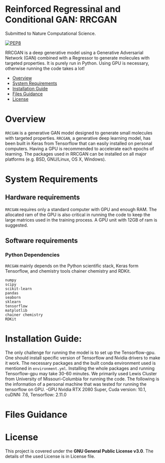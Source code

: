 # Reinforced Regressinal and Conditional GAN: RRCGAN
Submitted to Nature Computational Science.

[![PEP8](https://img.shields.io/badge/code%20style-pep8-orange.svg)](https://www.python.org/dev/peps/pep-0008/)

RRCGAN is a deep generative model using a Generative Adversarial Network (GAN) combined with a Regressor to generate molecules with targeted properties. It is purely run in Python. Using GPU is necessary, otherwise running the code takes a lot!

- [Overview](#overview)
- [System Requirements](#system-requirements)
- [Installation Guide](#installation-guide)
- [Files Guidance](#files-guidance)
- [License](#license)

# Overview
``RRCGAN`` is a generative GAN model designed to generate small molecules with targeted properties. ``RRCGAN``, a generative deep learning model, has been built in Keras from Tensorflow that can easily installed on personal computers. Having a GPU is recommended to accelerate each epochs of learning. The packages used in RRCGAN can be installed on all major platforms (e.g. BSD, GNU/Linux, OS X, Windows).


# System Requirements
## Hardware requirements
`RRCGAN` requires only a standard computer with GPU and enough RAM. The allocated ram of the GPU is also critical in running the code to keep the large matrices used in the training process. A GPU unit with 12GB of ram is suggested. 

## Software requirements
### Python Dependencies
`RRCGAN` mainly depends on the Python scientific stack, Keras form Tensorflow, and chemistry tools chainer chemistry and RDKit.

```
numpy
scipy
scikit-learn
pandas
seaborn
sklearn
tensorflow
matplotlib
chainer chemistry
RDKit
```

# Installation Guide:
The only challenge for running the model is to set up the Tensorflow-gpu. One should install specific version of Tensorflow and Nvidia drivers to make it work. The necessary packages and the built conda environment used is mentioned in `environment.yml`. Installing the whole packages and running Tensorflow-gpu may take 30-60 minutes. 
We primarily used Lewis Cluster from University of Missouri-Columbia for running the code. The following is the information of a personal machine that was tested for running the tensorflow on GPU. 
-GPU Nvidia RTX 2080 Super, Cuda version: 10.1, cuDNN: 7.6, Tensorflow: 2.11.0

# Files Guidance


# License
This project is covered under the **GNU General Public License v3.0**.  The details of the used License is in License file. 
